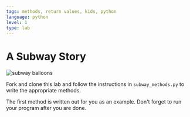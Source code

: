 ```yaml
---
tags: methods, return values, kids, python
language: python
level: 1
type: lab
---
```


# A Subway Story

![subway balloons](http://1.media.collegehumor.cvcdn.com/28/26/beeb4cb32e3896b1659854ad8977c847-the-new-york-city-subway-what-you-can-expect.jpg)

Fork and clone this lab and follow the instructions in `subway_methods.py` to write the appropriate methods.

The first method is written out for you as an example. Don't forget to run your program after you are done.
